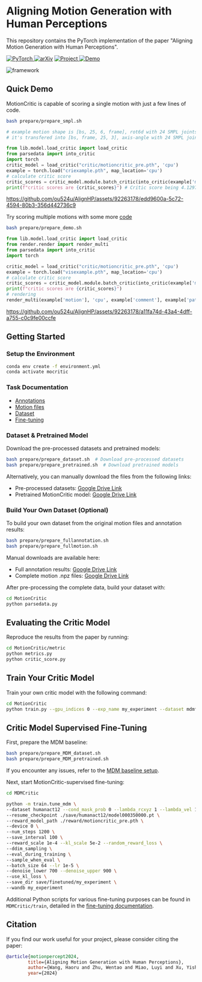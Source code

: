 # Aligning Motion Generation with Human Perceptions

This repository contains the PyTorch implementation of the paper "Aligning Motion Generation with Human Perceptions". 
<!-- submitted to NeurIPS 2024, D&B track. -->


<a href="https://pytorch.org/get-started/locally/"><img alt="PyTorch" src="https://img.shields.io/badge/PyTorch-ee4c2c?logo=pytorch&logoColor=white"> </a> [![arXiv](https://img.shields.io/badge/arXiv-2210.06551-b31b1b.svg)](https://arxiv.org/abs/2210.06551) <a href="https://motioncritic.github.io/"><img alt="Project" src="https://img.shields.io/badge/-Project%20Page-lightgrey?logo=Google%20Chrome&color=informational&logoColor=white"> </a> <a href="https://youtu.be/2K_fwIrrdII"><img alt="Demo" src="https://img.shields.io/badge/-Demo-ea3323?logo=youtube"> </a>

![framework](https://github.com/ou524u/MotionCritic/assets/92263178/215232a3-6499-404a-9475-a877c63e3dd7)

## Quick Demo
MotionCritic is capable of scoring a single motion with just a few lines of code.
```bash
bash prepare/prepare_smpl.sh
```

```python
# example motion shape is [bs, 25, 6, frame], rot6d with 24 SMPL joints and 1 XYZ root location
# it's transfered into [bs, frame, 25, 3], axis-angle with 24 SMPL joints and 1 XYZ root location

from lib.model.load_critic import load_critic
from parsedata import into_critic
import torch
critic_model = load_critic("critic/motioncritic_pre.pth", 'cpu')
example = torch.load("criexample.pth", map_location='cpu')
# calculate critic score
critic_scores = critic_model.module.batch_critic(into_critic(example['motion']))
print(f"critic scores are {critic_scores}") # Critic score being 4.1297 in this case
```


https://github.com/ou524u/AlignHP/assets/92263178/edd9600a-5c72-4594-80b3-356d442736c9

Try scoring multiple motions with some more [code](MotionCritic/visexample.py) 
```bash
bash prepare/prepare_demo.sh
```
```python
from lib.model.load_critic import load_critic
from render.render import render_multi
from parsedata import into_critic
import torch

critic_model = load_critic("critic/motioncritic_pre.pth", 'cpu')
example = torch.load("visexample.pth", map_location='cpu')
# calculate critic score
critic_scores = critic_model.module.batch_critic(into_critic(example['motion']))
print(f"critic scores are {critic_scores}")
# rendering
render_multi(example['motion'], 'cpu', example['comment'], example['path'])
```

https://github.com/ou524u/AlignHP/assets/92263178/a11fa74d-43a4-4dff-a755-c0c9fe00ccfe


## Getting Started

### Setup the Environment

```bash
conda env create -f environment.yml
conda activate mocritic
```

### Task Documentation

- [Annotations](docs/annotation.md)
- [Motion files](docs/motion.md)
- [Dataset](docs/dataset.md)
- [Fine-tuning](docs/finetuning.md)

### Dataset & Pretrained Model

Download the pre-processed datasets and pretrained models:

```bash
bash prepare/prepare_dataset.sh  # Download pre-processed datasets
bash prepare/prepare_pretrained.sh  # Download pretrained models
```

Alternatively, you can manually download the files from the following links:
- Pre-processed datasets: [Google Drive Link](https://drive.google.com/file/d/1H5MAPBIAygGV5HSa2yIftWDdGq4fPEXB/view?usp=drive_link)
- Pretrained MotionCritic model: [Google Drive Link](https://drive.google.com/file/d/1vifu1vktjCWDpyPpzGPugzHNalhsaMpq/view?usp=drive_link)


### Build Your Own Dataset (Optional)

To build your own dataset from the original motion files and annotation results:

```bash
bash prepare/prepare_fullannotation.sh
bash prepare/prepare_fullmotion.sh
```

Manual downloads are available here:
- Full annotation results: [Google Drive Link](https://drive.google.com/file/d/1TpZ0nVvx2c84rYGmHsdLgNbu8gBwLGkA/view?usp=sharing)
- Complete motion .npz files: [Google Drive Link](https://drive.google.com/file/d/1oM9B1InRkEpKu6-Y5sJ9Z-7DY7hemEpN/view?usp=drive_link)

After pre-processing the complete data, build your dataset with:

```bash
cd MotionCritic
python parsedata.py
```


## Evaluating the Critic Model

Reproduce the results from the paper by running:

```bash
cd MotionCritic/metric
python metrics.py
python critic_score.py
```


## Train Your Critic Model

Train your own critic model with the following command:

```bash
cd MotionCritic
python train.py --gpu_indices 0 --exp_name my_experiment --dataset mdmfull_shuffle --save_latest --lr_decay --big_model
```

## Critic Model Supervised Fine-Tuning

First, prepare the MDM baseline:

```bash
bash prepare/prepare_MDM_dataset.sh
bash prepare/prepare_MDM_pretrained.sh
```

If you encounter any issues, refer to the [MDM baseline setup](https://github.com/GuyTevet/motion-diffusion-model).

Next, start MotionCritic-supervised fine-tuning:

```bash
cd MDMCritic

python -m train.tune_mdm \
--dataset humanact12 --cond_mask_prob 0 --lambda_rcxyz 1 --lambda_vel 1 --lambda_fc 1 \
--resume_checkpoint ./save/humanact12/model000350000.pt \
--reward_model_path ./reward/motioncritic_pre.pth \
--device 0 \
--num_steps 1200 \
--save_interval 100 \
--reward_scale 1e-4 --kl_scale 5e-2 --random_reward_loss \
--ddim_sampling \
--eval_during_training \
--sample_when_eval \
--batch_size 64 --lr 1e-5 \
--denoise_lower 700 --denoise_upper 900 \
--use_kl_loss \
--save_dir save/finetuned/my_experiment \
--wandb my_experiment
```

Additional Python scripts for various fine-tuning purposes can be found in `MDMCritic/train`, detailed in the [fine-tuning documentation](docs/finetuning.md).


## Citation
If you find our work useful for your project, please consider citing the paper:
```bibtex
@article{motionpercept2024,
        title={Aligning Motion Generation with Human Perceptions},
        author={Wang, Haoru and Zhu, Wentao and Miao, Luyi and Xu, Yishu and Gao, Feng and Tian, Qi and Wang, Yizhou},
        year={2024}
```